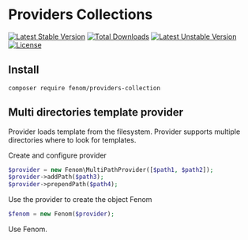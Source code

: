 Providers Collections
====

[![Latest Stable Version](https://poser.pugx.org/fenom/providers-collection/v/stable)](https://packagist.org/packages/fenom/providers-collection) [![Total Downloads](https://poser.pugx.org/fenom/providers-collection/downloads)](https://packagist.org/packages/fenom/providers-collection) [![Latest Unstable Version](https://poser.pugx.org/fenom/providers-collection/v/unstable)](https://packagist.org/packages/fenom/providers-collection) [![License](https://poser.pugx.org/fenom/providers-collection/license)](https://packagist.org/packages/fenom/providers-collection)

## Install

```
composer require fenom/providers-collection
```

## Multi directories template provider

Provider loads template from the filesystem.
Provider supports multiple directories where to look for templates.


Create and configure provider

```php
$provider = new Fenom\MultiPathProvider([$path1, $path2]);
$provider->addPath($path3);
$provider->prependPath($path4);
```

Use the provider to create the object Fenom

```php
$fenom = new Fenom($provider);
```

Use Fenom.